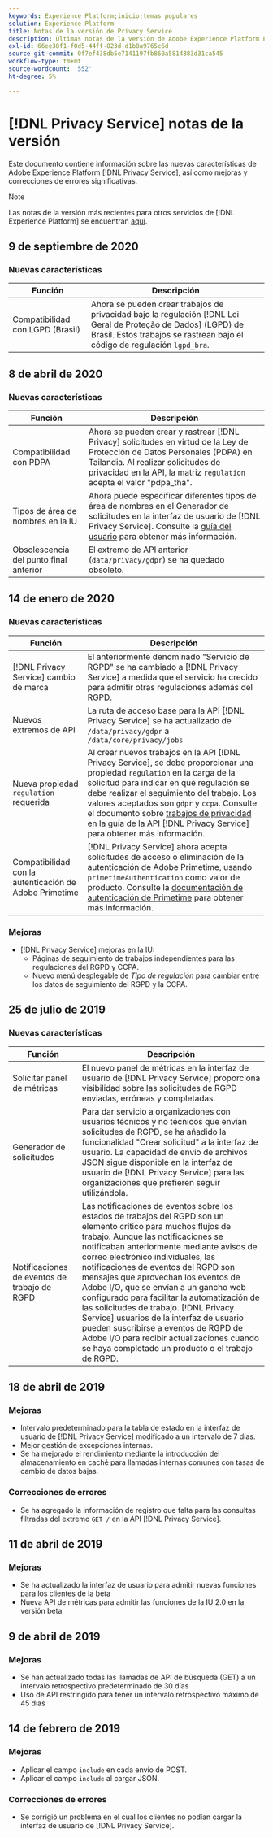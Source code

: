 ```yaml
---
keywords: Experience Platform;inicio;temas populares
solution: Experience Platform
title: Notas de la versión de Privacy Service
description: Últimas notas de la versión de Adobe Experience Platform Privacy Service.
exl-id: 66ee38f1-f0d5-44ff-823d-d1b8a9765c6d
source-git-commit: 0f7ef438db5e7141197fb860a5814883d31ca545
workflow-type: tm+mt
source-wordcount: '552'
ht-degree: 5%

---
```


# [!DNL Privacy Service] notas de la versión

Este documento contiene información sobre las nuevas características de Adobe Experience Platform [!DNL Privacy Service], así como mejoras y correcciones de errores significativas.

>[!NOTE]
>
>Las notas de la versión más recientes para otros servicios de [!DNL Experience Platform] se encuentran [aquí](../release-notes/latest/latest.md).

## 9 de septiembre de 2020

### Nuevas características

| Función | Descripción |
| --- | --- |
| Compatibilidad con LGPD (Brasil) | Ahora se pueden crear trabajos de privacidad bajo la regulación [!DNL Lei Geral de Proteção de Dados] (LGPD) de Brasil. Estos trabajos se rastrean bajo el código de regulación `lgpd_bra`. |

## 8 de abril de 2020

### Nuevas características

| Función | Descripción |
| --- | --- |
| Compatibilidad con PDPA | Ahora se pueden crear y rastrear [!DNL Privacy] solicitudes en virtud de la Ley de Protección de Datos Personales (PDPA) en Tailandia. Al realizar solicitudes de privacidad en la API, la matriz `regulation` acepta el valor &quot;pdpa_tha&quot;. |
| Tipos de área de nombres en la IU | Ahora puede especificar diferentes tipos de área de nombres en el Generador de solicitudes en la interfaz de usuario de [!DNL Privacy Service]. Consulte la [guía del usuario](ui/user-guide.md) para obtener más información. |
| Obsolescencia del punto final anterior | El extremo de API anterior (`data/privacy/gdpr`) se ha quedado obsoleto. |

## 14 de enero de 2020

### Nuevas características

| Función | Descripción |
| --- | --- |
| [!DNL Privacy Service] cambio de marca | El anteriormente denominado &quot;Servicio de RGPD&quot; se ha cambiado a [!DNL Privacy Service] a medida que el servicio ha crecido para admitir otras regulaciones además del RGPD. |
| Nuevos extremos de API | La ruta de acceso base para la API [!DNL Privacy Service] se ha actualizado de `/data/privacy/gdpr` a `/data/core/privacy/jobs` |
| Nueva propiedad `regulation` requerida | Al crear nuevos trabajos en la API [!DNL Privacy Service], se debe proporcionar una propiedad `regulation` en la carga de la solicitud para indicar en qué regulación se debe realizar el seguimiento del trabajo. Los valores aceptados son `gdpr` y `ccpa`. Consulte el documento sobre [trabajos de privacidad](api/privacy-jobs.md) en la guía de la API [!DNL Privacy Service] para obtener más información. |
| Compatibilidad con la autenticación de Adobe Primetime | [!DNL Privacy Service] ahora acepta solicitudes de acceso o eliminación de la autenticación de Adobe Primetime, usando `primetimeAuthentication` como valor de producto. Consulte la [documentación de autenticación de Primetime](https://tve.helpdocsonline.com/how-to-make-a-privacy-request) para obtener más información. |

### Mejoras

* [!DNL Privacy Service] mejoras en la IU:
   * Páginas de seguimiento de trabajos independientes para las regulaciones del RGPD y CCPA.
   * Nuevo menú desplegable de *Tipo de regulación* para cambiar entre los datos de seguimiento del RGPD y la CCPA.

## 25 de julio de 2019

### Nuevas características

| Función | Descripción |
| --- | --- |
| Solicitar panel de métricas | El nuevo panel de métricas en la interfaz de usuario de [!DNL Privacy Service] proporciona visibilidad sobre las solicitudes de RGPD enviadas, erróneas y completadas. |
| Generador de solicitudes | Para dar servicio a organizaciones con usuarios técnicos y no técnicos que envían solicitudes de RGPD, se ha añadido la funcionalidad &quot;Crear solicitud&quot; a la interfaz de usuario. La capacidad de envío de archivos JSON sigue disponible en la interfaz de usuario de [!DNL Privacy Service] para las organizaciones que prefieren seguir utilizándola. |
| Notificaciones de eventos de trabajo de RGPD | Las notificaciones de eventos sobre los estados de trabajos del RGPD son un elemento crítico para muchos flujos de trabajo. Aunque las notificaciones se notificaban anteriormente mediante avisos de correo electrónico individuales, las notificaciones de eventos del RGPD son mensajes que aprovechan los eventos de Adobe I/O, que se envían a un gancho web configurado para facilitar la automatización de las solicitudes de trabajo. [!DNL Privacy Service] usuarios de la interfaz de usuario pueden suscribirse a eventos de RGPD de Adobe I/O para recibir actualizaciones cuando se haya completado un producto o el trabajo de RGPD. |

## 18 de abril de 2019

### Mejoras

* Intervalo predeterminado para la tabla de estado en la interfaz de usuario de [!DNL Privacy Service] modificado a un intervalo de 7 días.
* Mejor gestión de excepciones internas.
* Se ha mejorado el rendimiento mediante la introducción del almacenamiento en caché para llamadas internas comunes con tasas de cambio de datos bajas.

### Correcciones de errores

* Se ha agregado la información de registro que falta para las consultas filtradas del extremo `GET /` en la API [!DNL Privacy Service].

## 11 de abril de 2019

### Mejoras

* Se ha actualizado la interfaz de usuario para admitir nuevas funciones para los clientes de la beta
* Nueva API de métricas para admitir las funciones de la IU 2.0 en la versión beta

## 9 de abril de 2019

### Mejoras

* Se han actualizado todas las llamadas de API de búsqueda (GET) a un intervalo retrospectivo predeterminado de 30 días
* Uso de API restringido para tener un intervalo retrospectivo máximo de 45 días

## 14 de febrero de 2019

### Mejoras

* Aplicar el campo `include` en cada envío de POST.
* Aplicar el campo `include` al cargar JSON.

### Correcciones de errores

* Se corrigió un problema en el cual los clientes no podían cargar la interfaz de usuario de [!DNL Privacy Service].
